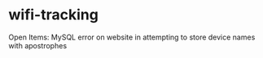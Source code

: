# wifi-tracking

Open Items:
MySQL error on website in attempting to store device names with apostrophes
